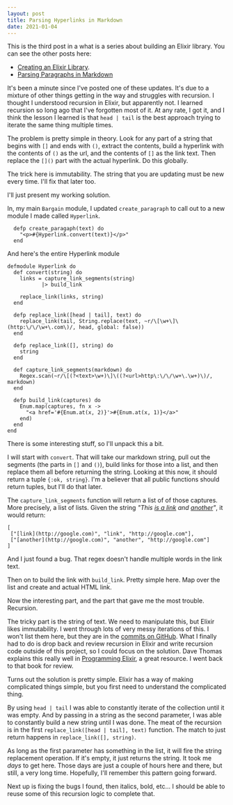 ```yaml
---
layout: post
title: Parsing Hyperlinks in Markdown
date: 2021-01-04
---
```


This is the third post in a what is a series about building an Elixir library. You can see the other posts here:

* [Creating an Elixir Library](http://scottradcliff.com/creating-an-elixir-library.html).
* [Parsing Paragraphs in Markdown](http://scottradcliff.com/parsing-paragraphs-in-markdown.html)

It's been a minute since I've posted one of these updates. It's due to a  mixture of other things getting in the way and struggles with recursion. I thought I understood recursion in Elixir, but apparently not. I learned recursion so long ago that I've forgotten most of it. At any rate, I got it, and I think the lesson I learned is that `head | tail` is the best approach trying to iterate the same thing multiple times.

The problem is pretty simple in theory. Look for any part of a string that begins with `[]` and ends with `()`, extract the contents, build a hyperlink with the contents of `()` as the url, and the contents of `[]` as the link text. Then replace the `[]()` part with the actual hyperlink. Do this globally.

The trick here is immutability. The string that you are updating must be new every time. I'll fix that later too.

I'll just present my working solution.

In, my main `Bargain` module, I updated `create_paragraph` to call out to a new module I made called `Hyperlink`.

```
  defp create_paragaph(text) do
    "<p>#{Hyperlink.convert(text)}</p>"
  end
```

And here's the entire Hyperlink module

```
defmodule Hyperlink do
  def convert(string) do
    links = capture_link_segments(string)
           |> build_link

    replace_link(links, string)
  end

  defp replace_link([head | tail], text) do
    replace_link(tail, String.replace(text, ~r/\[\w+\]\(http:\/\/\w+\.com\)/, head, global: false))
  end

  defp replace_link([], string) do
    string
  end

  def capture_link_segments(markdown) do
    Regex.scan(~r/\[(?<text>\w+)\]\((?<url>http\:\/\/\w+\.\w+)\)/, markdown)
  end

  defp build_link(captures) do
    Enum.map(captures, fn x -> 
      "<a href='#{Enum.at(x, 2)}'>#{Enum.at(x, 1)}</a>"
    end)
  end 
end
```

There is some interesting stuff, so I'll unpack this a bit.

I will start with `convert`. That will take our markdown string, pull out the segments (the parts in `[]` and `()`), build links for those into a list, and then replace them all before returning the string. Looking at this now, it should return a tuple `{:ok, string}`. I'm a believer that all public functions should return tuples, but I'll do that later.

 The `capture_link_segments` function will return a list of of those captures. More precisely, a list of lists. Given the string _"This [is a link](http://google.com) and [another](http://google.com)"_, it would return:

 ```
[
  ["[link](http://google.com)", "link", "http://google.com"],
  ["[another](http://google.com)", "another", "http://google.com"]
]
 ```

And I just found a bug. That regex doesn't handle multiple words in the link text.

Then on to build the link with `build_link`. Pretty simple here. Map over the list and create and actual HTML link.

Now the interesting part, and the part that gave me the most trouble. Recursion.

The tricky part is the string of text. We need to manipulate this, but Elixir likes immutability. I went through lots of very messy iterations of this. I won't list them here, but they are in the [commits on GitHub](https://github.com/ScottRadcliff/bargain/commits/master). What I finally had to do is drop back and review recursion in Elixir and write recursion code outside of this project, so I could focus on the solution. Dave Thomas explains this really well in [Programming Elixir](https://pragprog.com/titles/elixir16/programming-elixir-1-6/), a great resource. I went back to that book for review.

Turns out the solution is pretty simple. Elixir has a way of making complicated things simple, but you first need to understand the complicated thing.

By using `head | tail` I was able to constantly iterate of the collection until it was empty. And by passing in a string as the second parameter, I was able to constantly build a new string until I was done. The meat of the recursion is in the first `replace_link([head | tail], text)` function. The match to just return happens in `replace_link([], string)`.

As long as the first parameter has something in the list, it will fire the string replacement operation. If it's empty, it just returns the string. It took me *days* to get here. Those days are just a couple of hours here and there, but still, a very long time. Hopefully, I'll remember this pattern going forward.

Next up is fixing the bugs I found, then italics, bold, etc... I should be able to reuse some of this recursion logic to complete that.







